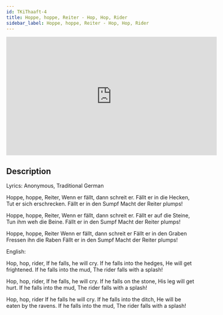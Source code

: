 ```yaml
---
id: TKiThaaft-4
title: Hoppe, hoppe, Reiter - Hop, Hop, Rider
sidebar_label: Hoppe, hoppe, Reiter - Hop, Hop, Rider
---
```


<iframe
  width="560"
  height="315"
  src="https://www.youtube.com/embed/TKiThaaft-4"
  title="YouTube video player"
  frameborder="0"
  allow="accelerometer; autoplay; clipboard-write; encrypted-media; gyroscope; picture-in-picture; web-share"
  referrerpolicy="strict-origin-when-cross-origin"
  allowfullscreen
></iframe>

## Description

Lyrics: Anonymous, Traditional German

Hoppe, hoppe, Reiter,
Wenn er fällt, dann schreit er.
Fällt er in die Hecken,
Tut er sich erschrecken.
Fällt er in den Sumpf
Macht der Reiter plumps!

Hoppe, hoppe, Reiter,
Wenn er fällt, dann schreit er.
Fällt er auf die Steine,
Tun ihm weh die Beine.
Fällt er in den Sumpf
Macht der Reiter plumps!

Hoppe, hoppe, Reiter
Wenn er fällt, dann schreit er
Fällt er in den Graben
Fressen ihn die Raben
Fällt er in den Sumpf
Macht der Reiter plumps!

English:

Hop, hop, rider,
If he falls, he will cry.
If he falls into the hedges,
He will get frightened.
If he falls into the mud,
The rider falls with a splash!

Hop, hop, rider,
If he falls, he will cry.
If he falls on the stone,
His leg will get hurt.
If he falls into the mud,
The rider falls with a splash!

Hop, hop, rider
If he falls he will cry.
If he falls into the ditch,
He will be eaten by the ravens.
If he falls into the mud,
The rider falls with a splash!
